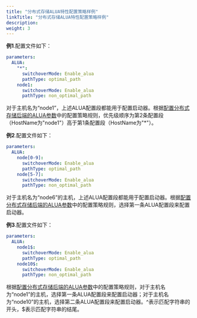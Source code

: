 ```yaml
---
title: "分布式存储ALUA特性配置策略样例"
linkTitle: "分布式存储ALUA特性配置策略样例"
description: 
weight: 3
---
```


**例1**.配置文件如下：

```yaml
parameters:
  ALUA:
    "*":
      switchoverMode: Enable_alua
      pathType: optimal_path
    node1:
      switchoverMode: Enable_alua
      pathType: non_optimal_path
```

对于主机名为“node1”，上述ALUA配置段都能用于配置启动器。根据[配置分布式存储后端的ALUA参数](/docs/高级特性/配置ALUA特性/通过Helm配置ALUA特性/配置分布式存储后端的ALUA参数)中的配置策略规则，优先级顺序为第2条配置段（HostName为"node1"）高于第1条配置段（HostName为"\*"）。

**例2**.配置文件如下：

```yaml
parameters:
  ALUA:
    node[0-9]:
      switchoverMode: Enable_alua
      pathType: optimal_path
    node[5-7]:
      switchoverMode: Enable_alua
      pathType: non_optimal_path
```

对于主机名为“node6”的主机，上述ALUA配置段都能用于配置启动器。根据[配置分布式存储后端的ALUA参数](/docs/高级特性/配置ALUA特性/通过Helm配置ALUA特性/配置分布式存储后端的ALUA参数)中的配置策略规则，选择第一条ALUA配置段来配置启动器。

**例3**.配置文件如下：

```yaml
parameters:
  ALUA:
    node1$:
      switchoverMode: Enable_alua
      pathType: optimal_path
    node10$:
      switchoverMode: Enable_alua
      pathType: non_optimal_path
```

根据[配置分布式存储后端的ALUA参数](/docs/高级特性/配置ALUA特性/通过Helm配置ALUA特性/配置分布式存储后端的ALUA参数)中的配置策略规则，对于主机名为“node1”的主机，选择第一条ALUA配置段来配置启动器；对于主机名为“node10”的主机，选择第二条ALUA配置段来配置启动器。^表示匹配字符串的开头，$表示匹配字符串的结尾。

